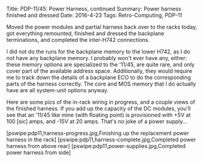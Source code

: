Title: PDP-11/45: Power Harness, continued
Summary: Power harness finished and dressed
Date: 2016-4-23
Tags: Retro-Computing, PDP-11

Moved the power modules and partial harness back over to the racks today, got everything remounted, finished
and dressed the backplane terminations, and completed the inter-H742 connections.

I did not do the runs for the backplane memory to the lower H742, as I do not have any backplane memory.  I
probably won't ever have any, either: these memory options are specialized to the '11/45, are quite rare, and
only cover part of the available address space.  Additionally, they would require me to track down the details
of a backplane ECO to do the corresponding parts of the harness correctly.  The core and MOS memory that I do
actually have are all system-unit options anyway.

Here are some pics of the in-rack wiring in progress, and a couple views of the finished harness.  If you add
up the capacity of the DC modules, you'll see that an '11/45 like mine (with floating point) is provisioned
with +5V at 100 [sic] amps, and -15V at 20 amps.  That's no joke of a power supply...

[pswipe:pdp11,harness-progress.jpg,Finishing up the replacement power harness in the rack]
[pswipe:pdp11,harness-complete.jpg,Completed power harness from above rear]
[pswipe:pdp11,power-supplies.jpg,Completed power harness from side]

